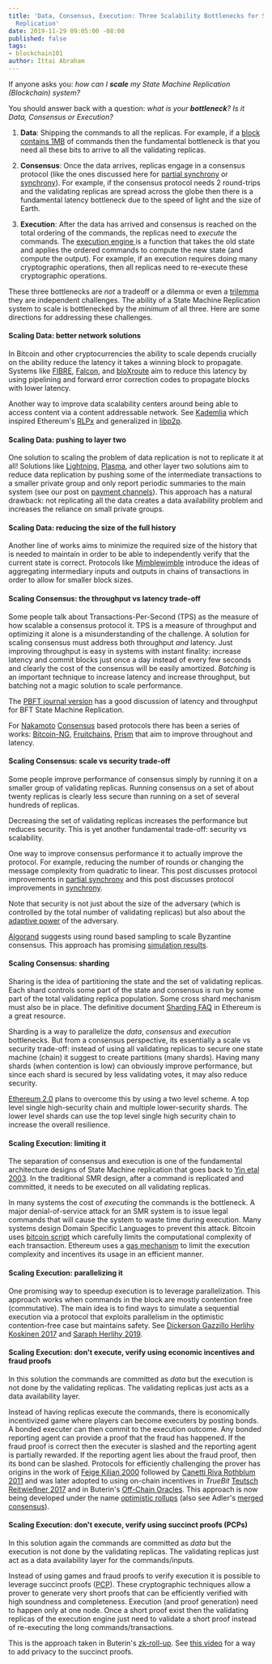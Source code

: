 ```yaml
---
title: 'Data, Consensus, Execution: Three Scalability Bottlenecks for State Machine
  Replication'
date: 2019-11-29 09:05:00 -08:00
published: false
tags:
- blockchain101
author: Ittai Abraham
---
```


If anyone asks you: *how can I **scale**  my State Machine Replication (Blockchain) system?*

You should answer back with a question: *what is your  **bottleneck**? Is it Data, Consensus or Execution?*

1. **Data**: Shipping the commands to all the replicas. For example, if a [block contains 1MB](https://en.bitcoin.it/wiki/Block_size_limit_controversy) of commands then the fundamental bottleneck is that you need all these bits to arrive to all the validating replicas.

2. **Consensus**: Once the data arrives, replicas engage in a consensus protocol (like the ones discussed here for [partial synchrony](https://decentralizedthoughts.github.io/2019-06-23-what-is-the-difference-between/) or [synchrony](https://decentralizedthoughts.github.io/2019-11-11-authenticated-synchronous-bft/)). For example, if the consensus protocol needs 2 round-trips and the validating replicas are spread across the globe then there is a fundamental latency bottleneck due to the speed of light and the size of Earth.

3. **Execution**: After the data has arrived and consensus is reached on the total ordering of the commands, the replicas need to *execute* the commands. The [execution engine
](https://decentralizedthoughts.github.io/2019-10-15-consensus-for-state-machine-replication/) is a function that takes the old state and applies the ordered commands to compute the new state (and compute the output). For example, if an execution requires doing many cryptographic operations, then all replicas need to re-execute these cryptographic operations.



These three bottlenecks are *not* a tradeoff or a dilemma or even a [trilemma](https://en.wikipedia.org/wiki/Trilemma) they are independent challenges. The ability of a State Machine Replication system to scale is bottlenecked by the *minimum* of all three. Here are some directions for addressing these challenges.



#### Scaling Data: better network solutions
In Bitcoin and other cryptocurrencies the ability to scale depends crucially on the ability reduce the latency it takes a winning block to propagate. Systems like [FIBRE](https://bitcoinfibre.org/), [Falcon](https://www.falcon-net.org/), and [bloXroute](https://bloxroute.com/wp-content/uploads/2018/03/bloXroute-whitepaper.pdf) aim to reduce this latency by using pipelining and forward error correction codes to propagate blocks with lower latency.

Another  way to improve data scalability centers around being able to access content via a content addressable network. See [Kademlia](https://pdos.csail.mit.edu/~petar/papers/maymounkov-kademlia-lncs.pdf) which inspired Ethereum's [RLPx](https://github.com/ethereum/devp2p/blob/master/rlpx.md) and generalized in [libp2p](https://libp2p.io/).

#### Scaling Data: pushing to layer two
One solution to scaling the problem of data replication is not to replicate it at all! Solutions like [Lightning](https://lightning.network/lightning-network-paper.pdf), [Plasma](https://www.plasma.io/plasma.pdf), and other layer two solutions aim to reduce data replication by pushing some of the intermediate transactions to a smaller private group and only report periodic summaries to the main system (see our post on [payment channels](https://decentralizedthoughts.github.io/2019-10-25-payment-channels-are-just-a-two-person-bfs-smr-systems/)). This approach has a natural drawback: not replicating all the data creates a data availability problem and increases the reliance on small private groups.

#### Scaling Data: reducing the size of the full history
Another line of works aims to minimize the required size of the history that is needed to maintain in order to be able to independently verify that the current state is correct. Protocols like [Mimblewimble](https://scalingbitcoin.org/papers/mimblewimble.txt) introduce the ideas of aggregating intermediary inputs and outputs in chains of transactions in order to allow for smaller block sizes.


#### Scaling Consensus: the throughput vs latency trade-off
Some people talk about Transactions-Per-Second (TPS) as the measure of how scalable a consensus protocol it. TPS is a measure of throughput and optimizing it alone is a misunderstanding of the challenge. A solution for scaling consensus must address both throughput *and* latency. Just improving throughput is easy in systems with instant finality: increase latency and commit blocks just once a day instead of every few seconds and clearly the cost of the consensus will be easily amortized.  *Batching* is an important technique to increase latency and increase throughput, but batching not a magic solution to scale performance.

The [PBFT journal version](http://www.pmg.csail.mit.edu/papers/bft-tocs.pdf) has a good discussion of latency and throughput for BFT State Machine Replication.

For [Nakamoto](https://bitcoin.org/bitcoin.pdf) [Consensus](https://eprint.iacr.org/2014/765.pdf) based protocols there has been a series of works: [Bitcoin-NG](https://www.usenix.org/system/files/conference/nsdi16/nsdi16-paper-eyal.pdfthat), [Fruitchains](https://eprint.iacr.org/2016/916.pdf),  [Prism](https://arxiv.org/pdf/1909.11261.pdf) that aim to improve throughout and latency.


#### Scaling Consensus: scale vs security trade-off
Some people improve performance of consensus simply by running it on a smaller  group of validating replicas. Running consensus on a set of about twenty replicas is clearly less secure than running on a set of several hundreds of replicas.

Decreasing the set of validating replicas increases the performance but reduces security. This is yet another fundamental trade-off: security vs scalability.

One way to improve consensus performance it to actually improve the protocol. For example, reducing the number of rounds or changing the message complexity from quadratic to linear. This post discusses protocol improvements  in [partial synchrony](https://decentralizedthoughts.github.io/2019-06-23-what-is-the-difference-between/) and this post discusses protocol improvements in [synchrony](https://decentralizedthoughts.github.io/2019-11-11-authenticated-synchronous-bft/).

Note that security is not just about the size of the adversary (which is controlled by the total number of validating replicas) but also about the [adaptive power](https://decentralizedthoughts.github.io/2019-06-07-modeling-the-adversary/) of the adversary.

[Algorand](https://arxiv.org/pdf/1607.01341.pdf) suggests using round based sampling to scale Byzantine consensus. This approach has  promising [simulation results](https://people.csail.mit.edu/nickolai/papers/gilad-algorand-eprint.pdf).



#### Scaling Consensus: sharding
Sharing is the idea of partitioning the state and the set of validating replicas. Each shard controls some part of the state and consensus is run by some part of the total validating replica population. Some cross shard mechanism must also be in place. The definitive document [Sharding FAQ](https://github.com/ethereum/wiki/wiki/Sharding-FAQ) in Ethereum is a great resource.

Sharding is a way to parallelize the *data*, *consensus* and *execution* bottlenecks. But from a consensus perspective, its essentially a scale vs security trade-off: instead of using all validating replicas to secure one state machine (chain) it suggest to create partitions (many shards). Having many shards (when contention is low) can obviously improve performance, but since each shard is secured by less validating votes, it may also reduce security.

[Ethereum 2.0](https://medium.com/chainsafe-systems/ethereum-2-0-a-complete-guide-scaling-ethereum-part-two-sharding-902370ac3be) plans to overcome this by using a two level scheme. A top level single high-security chain and multiple lower-security shards. The lower level  shards can use the top level single high security chain to increase the overall resilience.






#### Scaling Execution: limiting it
The separation of consensus and execution is one of the fundamental architecture designs of State Machine replication that goes back to [Yin etal 2003](https://www.cs.cornell.edu/lorenzo/papers/sosp03.pdf).
In the traditional SMR design, after a command is replicated and committed, it needs to be executed on all validating replicas.

In many systems the cost of *executing* the commands is the bottleneck. A major denial-of-service attack for an SMR system is to issue legal commands that will cause the system to waste time during execution. Many systems design Domain Specific Languages to prevent this attack. Bitcoin uses [bitcoin script](https://en.bitcoin.it/wiki/Script)  which carefully limits the computational complexity of each transaction. Ethereum uses a [gas mechanism](https://www.ethos.io/what-is-ethereum-gas/) to limit the execution complexity and incentives its usage in an efficient manner.

#### Scaling Execution: parallelizing it
One promising way to speedup execution is to leverage parallelization. This approach works when commands in the block are mostly contention free (commutative). The main idea is to find ways to simulate a sequential execution via a protocol that exploits parallelism in the optimistic contention-free case but maintains safety. See [Dickerson Gazzillo Herlihy Koskinen 2017](https://arxiv.org/abs/1702.04467)  and [Saraph Herlihy 2019](https://arxiv.org/abs/1901.01376).


#### Scaling Execution:  don't execute, verify using economic incentives and fraud proofs
In this solution the commands are committed as *data* but the execution is not done by the validating replicas. The validating replicas just acts as a data availability layer.


Instead of having replicas execute the commands, there is economically incentivized game where players can become executers by posting bonds. A bonded executer can then commit to the execution outcome. Any bonded reporting agent can provide a proof that the fraud has happened. If the fraud proof is correct then the executer is slashed and the reporting agent is partially rewarded. If the reporting agent lies about the fraud proof, then its bond can be slashed. Protocols for efficiently challenging the prover has origins in the work of [Feige Kilian 2000](https://courses.cs.washington.edu/courses/cse533/05au/feige-kilian-journal.pdf) followed by [Canetti Riva Rothblum 2011](https://www.cs.tau.ac.il/~canetti/CRR11.pdf) and was later adopted to using on-chain incentives in *TrueBit* [Teutsch Reitwießner 2017](https://people.cs.uchicago.edu/~teutsch/papers/truebit.pdf) and in Buterin's
[Off-Chain Oracles](https://blog.ethereum.org/2014/09/17/scalability-part-1-building-top/). This approach is now being developed under the name [optimistic rollups](https://thebitcoinpodcast.com/hashing-it-out-67/) (also see Adler's [merged consensus](https://ethresear.ch/t/minimal-viable-merged-consensus/5617)).


#### Scaling Execution:  don't execute, verify using succinct proofs (PCPs)
In this solution again the commands are committed as *data* but the execution is not done by the validating replicas. The validating replicas just act as a data availability layer for the commands/inputs.

Instead of using games and fraud proofs to verify execution it is possible to leverage succinct proofs ([PCP](https://en.wikipedia.org/wiki/PCP_theorem)). These cryptographic techniques allow a prover to generate very short proofs that can be efficiently verified with high soundness and completeness. Execution (and proof generation) need to happen only at one node. Once a short proof exist then the validating replicas of the execution engine just need to validate a short proof instead of re-executing the long commands/transactions.


This is the approach taken in  Buterin's [zk-roll-up](https://ethresear.ch/t/on-chain-scaling-to-potentially-500-tx-sec-through-mass-tx-validation/3477). See [this video](https://www.youtube.com/watch?v=mOm47gBMfg8) for a way to add privacy to the succinct proofs.
